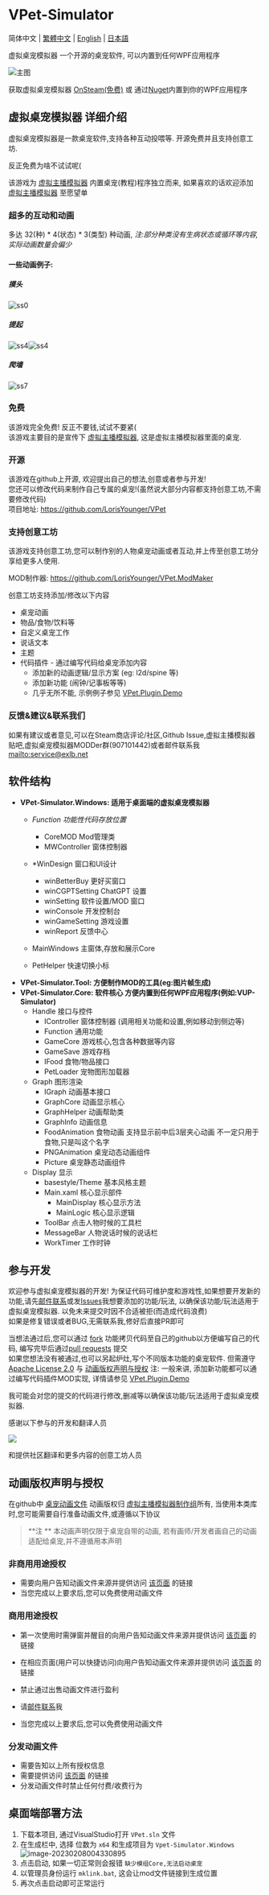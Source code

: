 # VPet-Simulator

简体中文 | [繁體中文](./README_zht.md) | [English](./README_en.md) | [日本語](./README_ja.md)

虚拟桌宠模拟器 一个开源的桌宠软件, 可以内置到任何WPF应用程序

![主图](README.assets/%E4%B8%BB%E5%9B%BE.png)

获取虚拟桌宠模拟器 [OnSteam(免费)](https://store.steampowered.com/app/1920960/VPet) 或 通过[Nuget](https://www.nuget.org/packages/VPet-Simulator.Core)内置到你的WPF应用程序

## 虚拟桌宠模拟器 详细介绍

虚拟桌宠模拟器是一款桌宠软件,支持各种互动投喂等. 开源免费并且支持创意工坊.

反正免费为啥不试试呢(

该游戏为 [虚拟主播模拟器](https://store.steampowered.com/app/1352140/_/) 内置桌宠(教程)程序独立而来, 如果喜欢的话欢迎添加 [虚拟主播模拟器](https://store.steampowered.com/app/1352140/_/) 至愿望单

### 超多的互动和动画

多达 32(种) * 4(状态) * 3(类型) 种动画, *注:部分种类没有生病状态或循环等内容,实际动画数量会偏少*

#### 一些动画例子:

##### 摸头

![ss0](README.assets/ss0.gif)

##### 提起

![ss4](README.assets/ss4.gif)![ss4](README.assets/ss8.gif)

##### 爬墙

![ss7](README.assets/ss7.gif)

### 免费

该游戏完全免费! 反正不要钱,试试不要紧(<br/>
该游戏主要目的是宣传下 [虚拟主播模拟器](https://store.steampowered.com/app/1352140/_/), 这是虚拟主播模拟器里面的桌宠.

### 开源

该游戏在github上开源, 欢迎提出自己的想法,创意或者参与开发!<br/>
您还可以修改代码来制作自己专属的桌宠!(虽然说大部分内容都支持创意工坊,不需要修改代码)<br/>
项目地址: https://github.com/LorisYounger/VPet

### 支持创意工坊

该游戏支持创意工坊,您可以制作别的人物桌宠动画或者互动,并上传至创意工坊分享给更多人使用.

MOD制作器:  https://github.com/LorisYounger/VPet.ModMaker

创意工坊支持添加/修改以下内容

* 桌宠动画
* 物品/食物/饮料等
* 自定义桌宠工作
* 说话文本
* 主题
* 代码插件 - 通过编写代码给桌宠添加内容
  * 添加新的动画逻辑/显示方案 (eg: l2d/spine 等)
  * 添加新功能 (闹钟/记事板等等)
  * 几乎无所不能, 示例例子参见 [VPet.Plugin.Demo](https://github.com/LorisYounger/VPet.Plugin.Demo)


### 反馈&建议&联系我们

如果有建议或者意见,可以在Steam商店评论/社区,Github Issue,虚拟主播模拟器贴吧,虚拟桌宠模拟器MODDer群(907101442)或者邮件联系我 [mailto:service@exlb.net](mailto:service@exlb.net)

## 软件结构

* **VPet-Simulator.Windows: 适用于桌面端的虚拟桌宠模拟器**
  * *Function 功能性代码存放位置*
    * CoreMOD Mod管理类
    * MWController 窗体控制器
  
  * *WinDesign 窗口和UI设计
    * winBetterBuy 更好买窗口
    * winCGPTSetting ChatGPT 设置
    * winSetting 软件设置/MOD 窗口
    * winConsole 开发控制台
    * winGameSetting 游戏设置
    * winReport 反馈中心
  
  * MainWindows 主窗体,存放和展示Core
  * PetHelper 快速切换小标
* **VPet-Simulator.Tool: 方便制作MOD的工具(eg:图片帧生成)**
* **VPet-Simulator.Core: 软件核心 方便内置到任何WPF应用程序(例如:VUP-Simulator)**
  * Handle 接口与控件
    * IController 窗体控制器 (调用相关功能和设置,例如移动到侧边等)
    * Function 通用功能
    * GameCore 游戏核心,包含各种数据等内容
    * GameSave 游戏存档
    * IFood 食物/物品接口
    * PetLoader 宠物图形加载器
  * Graph 图形渲染
    * IGraph 动画基本接口
    * GraphCore 动画显示核心
    * GraphHelper 动画帮助类
    * GraphInfo 动画信息
    * FoodAnimation 食物动画 支持显示前中后3层夹心动画 不一定只用于食物,只是叫这个名字
    * PNGAnimation 桌宠动态动画组件
    * Picture 桌宠静态动画组件
  * Display 显示
    * basestyle/Theme 基本风格主题
    * Main.xaml 核心显示部件
      * MainDisplay 核心显示方法
      * MainLogic 核心显示逻辑
    * ToolBar 点击人物时候的工具栏
    * MessageBar 人物说话时候的说话栏
    * WorkTimer 工作时钟

## 参与开发

欢迎参与虚拟桌宠模拟器的开发! 为保证代码可维护度和游戏性,如果想要开发新的功能,请先[邮件联系](mailto:zoujin.dev@exlb.org)或发[Issues](https://github.com/LorisYounger/VPet/issues)我想要添加的功能/玩法, 以确保该功能/玩法适用于虚拟桌宠模拟器. 以免未来提交时因不合适被拒(而造成代码浪费)<br/>
如果是修复错误或者BUG,无需联系我,修好后直接PR即可

当想法通过后,您可以通过 [fork](https://github.com/LorisYounger/VPet/fork) 功能拷贝代码至自己的github以方便编写自己的代码, 编写完毕后通过[pull requests](https://github.com/LorisYounger/VPet/compare) 提交<br/>
如果您想法没有被通过,也可以另起炉灶,写个不同版本功能的桌宠软件. 但需遵守 [Apache License 2.0](https://github.com/LorisYounger/VPet/blob/main/LICENSE) 与 [动画版权声明与授权](https://github.com/LorisYounger/VPet#%E5%8A%A8%E7%94%BB%E7%89%88%E6%9D%83%E5%A3%B0%E6%98%8E%E4%B8%8E%E6%8E%88%E6%9D%83)
注: 一般来讲, 添加新功能都可以通过编写代码插件MOD实现, 详情请参见 [VPet.Plugin.Demo](https://github.com/LorisYounger/VPet.Plugin.Demo)

我可能会对您的提交的代码进行修改,删减等以确保该功能/玩法适用于虚拟桌宠模拟器.


感谢以下参与的开发和翻译人员

<a href="https://github.com/LorisYounger/VPet/graphs/contributors">
  <img src="https://contrib.rocks/image?repo=LorisYounger/VPet" />
</a>

和提供社区翻译和更多内容的创意工坊人员

## 动画版权声明与授权

在github中 [桌宠动画文件](https://github.com/LorisYounger/VPet/tree/main/VPet-Simulator.Windows/mod/0000_core/pet/vup) 动画版权归 [虚拟主播模拟器制作组](https://www.exlb.net/VUP-Simulator)所有, 当使用本类库时,您可能需要自行准备动画文件,或遵循以下协议

> **注 **
> 本动画声明仅限于桌宠自带的动画, 若有画师/开发者画自己的动画适配给桌宠,并不遵循用本声明

### 非商用用途授权

* 需要向用户告知动画文件来源并提供访问 [该页面](https://github.com/LorisYounger/VPet) 的链接
* 当您完成以上要求后,您可以免费使用动画文件

### 商用用途授权

* 第一次使用时需弹窗并醒目的向用户告知动画文件来源并提供访问 [该页面](https://github.com/LorisYounger/VPet) 的链接
* 在相应页面(用户可以快捷访问)向用户告知动画文件来源并提供访问 [该页面](https://github.com/LorisYounger/VPet) 的链接

* 禁止通过出售动画文件进行盈利
* 请[邮件联系](mailto:zoujin.dev@exlb.org)我
* 当您完成以上要求后,您可以免费使用动画文件

### 分发动画文件

* 需要告知以上所有授权信息
* 需要提供访问 [该页面](https://github.com/LorisYounger/VPet) 的链接
* 分发动画文件时禁止任何付费/收费行为

## 桌面端部署方法

1. 下载本项目, 通过VisualStudio打开 `VPet.sln` 文件
2. 在生成栏中, 选择 位数为 `x64` 和生成项目为 `Vpet-Simulator.Windows`
   ![image-20230208004330895](README.assets/image-20230208004330895.png)
3. 点击启动, 如果一切正常则会报错 `缺少模组Core,无法启动桌宠`
4. 以管理员身份运行 `mklink.bat`, 这会让mod文件链接到生成位置
5. 再次点击启动即可正常运行
